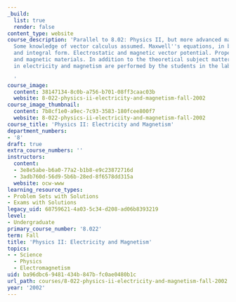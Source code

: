 ```yaml
---
_build:
  list: true
  render: false
content_type: website
course_description: 'Parallel to 8.02: Physics II, but more advanced mathematically.
  Some knowledge of vector calculus assumed. Maxwell''s equations, in both differential
  and integral form. Electrostatic and magnetic vector potential. Properties of dielectrics
  and magnetic materials. In addition to the theoretical subject matter, several experiments
  in electricity and magnetism are performed by the students in the laboratory.

  '
course_image:
  content: 38147134-8c0b-a756-b701-08ff3caac03b
  website: 8-022-physics-ii-electricity-and-magnetism-fall-2002
course_image_thumbnail:
  content: 7b8cf1e0-a9ec-7c93-3583-180fcee800f7
  website: 8-022-physics-ii-electricity-and-magnetism-fall-2002
course_title: 'Physics II: Electricity and Magnetism'
department_numbers:
- '8'
draft: true
extra_course_numbers: ''
instructors:
  content:
  - 3e8e5abe-b6a0-77a2-b1b8-e9c23872716d
  - 3adb760d-56d9-5b6b-28ed-8f6578dd315a
  website: ocw-www
learning_resource_types:
- Problem Sets with Solutions
- Exams with Solutions
legacy_uid: 68759621-4a03-5c34-d208-ad06b8393219
level:
- Undergraduate
primary_course_number: '8.022'
term: Fall
title: 'Physics II: Electricity and Magnetism'
topics:
- - Science
  - Physics
  - Electromagnetism
uid: ba96dbc6-9481-434b-847b-fc0ae0480b1c
url_path: courses/8-022-physics-ii-electricity-and-magnetism-fall-2002
year: '2002'
---
```

